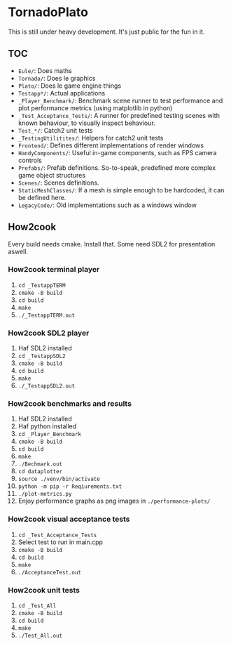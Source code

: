 # TornadoPlato

This is still under heavy development. It's just public for the fun in it.

## TOC
* `Eule/`: Does maths
* `Tornado/`: Does le graphics
* `Plato/`: Does le game engine things
* `Testapp*/`: Actual applications
* `_Player_Benchmark/`: Benchmark scene runner to test performance and plot performance metrics (using matplotlib in python)
* `_Test_Acceptance_Tests/`: A runner for predefined testing scenes with known behaviour, to visually inspect behaviour.
* `Test_*/`: Catch2 unit tests
* `_TestingUtilitites/`: Helpers for catch2 unit tests
* `Frontend/`: Defines different implementations of render windows
* `HandyComponents/`: Useful in-game components, such as FPS camera controls
* `Prefabs/`: Prefab definitions. So-to-speak, predefined more complex game object structures
* `Scenes/`: Scenes definitions.
* `StaticMeshClasses/`: If a mesh is simple enough to be hardcoded, it can be defined here.
* `LegacyCode/`: Old implementations such as a windows window

## How2cook
Every build needs cmake. Install that. Some need SDL2 for presentation aswell.

### How2cook terminal player
1. `cd _TestappTERM`
2. `cmake -B build`
3. `cd build`
4. `make`
5. `./_TestappTERM.out`

### How2cook SDL2 player
1. Haf SDL2 installed
2. `cd _TestappSDL2`
3. `cmake -B build`
4. `cd build`
5. `make`
6. `./_TestappSDL2.out`

### How2cook benchmarks and results
1. Haf SDL2 installed
2. Haf python installed
3. `cd _Player_Benchmark`
4. `cmake -B build`
5. `cd build`
6. `make`
7. `./Bechmark.out`
8. `cd dataplotter`
9. `source ./venv/bin/activate`
10. `python -m pip -r Reqiurements.txt`
11. `./plot-metrics.py`
12. Enjoy performance graphs as png images in `./performance-plots/`

### How2cook visual acceptance tests
1. `cd _Test_Acceptance_Tests`
2. Select test to run in main.cpp
3. `cmake -B build`
4. `cd build`
5. `make`
6. `./AcceptanceTest.out`

### How2cook unit tests
1. `cd _Test_All`
2. `cmake -B build`
3. `cd build`
4. `make`
5. `./Test_All.out`


